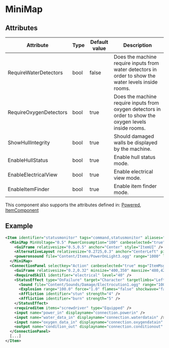# MiniMap


## Attributes

| Attribute              | Type | Default value | Description                                                                                            |
|------------------------|------|---------------|--------------------------------------------------------------------------------------------------------|
| RequireWaterDetectors  | bool | false         | Does the machine require inputs from water detectors in order to show the water levels inside rooms.   |
| RequireOxygenDetectors | bool | true          | Does the machine require inputs from oxygen detectors in order to show the oxygen levels inside rooms. |
| ShowHullIntegrity      | bool | true          | Should damaged walls be displayed by the machine.                                                      |
| EnableHullStatus       | bool | true          | Enable hull status mode.                                                                               |
| EnableElectricalView   | bool | true          | Enable electrical view mode.                                                                           |
| EnableItemFinder       | bool | true          | Enable item finder mode.                                                                               |

This component also supports the attributes defined in: [Powered](Powered.md), [ItemComponent](ItemComponent.md)


## Example
```xml
<Item identifier="statusmonitor" tags="command,statusmonitor" aliases="MiniMap" category="Machine,Electrical" linkable="true" scale="0.5" allowedlinks="navterminal" damagedbyexplosions="true" explosiondamagemultiplier="0.2">
  <MiniMap MinVoltage="0.5" PowerConsumption="100" canbeselected="true" msg="ItemMsgInteractSelect" allowuioverlap="true">
    <GuiFrame relativesize="0.5,0.5" anchor="Center" style="ItemUI" />
    <AlternativeLayout relativesize="0.2725,0.3" anchor="CenterLeft" pivot="BottomLeft" relativeoffset="0.05,-0.001" />
    <poweronsound file="Content/Items/PowerOnLight3.ogg" range="1000" loop="false" />
  </MiniMap>
  <ConnectionPanel selectkey="Action" canbeselected="true" msg="ItemMsgRewireScrewdriver" hudpriority="10">
    <GuiFrame relativesize="0.2,0.32" minsize="400,350" maxsize="480,420" anchor="Center" style="ConnectionPanel" />
    <RequiredSkill identifier="electrical" level="40" />
    <StatusEffect type="OnFailure" target="Character" targetlimbs="LeftHand,RightHand" AllowWhenBroken="true">
      <Sound file="Content/Sounds/Damage/Electrocution1.ogg" range="1000" />
      <Explosion range="100.0" force="1.0" flames="false" shockwave="false" sparks="true" underwaterbubble="false" />
      <Affliction identifier="stun" strength="4" />
      <Affliction identifier="burn" strength="5" />
    </StatusEffect>
    <requireditem items="screwdriver" type="Equipped" />
    <input name="power_in" displayname="connection.powerin" />
    <input name="water_data_in" displayname="connection.waterdatain" />
    <input name="oxygen_data_in" displayname="connection.oxygendatain" />
    <output name="condition_out" displayname="connection.conditionout" />
  </ConnectionPanel>
  [...]
</Item>
```

